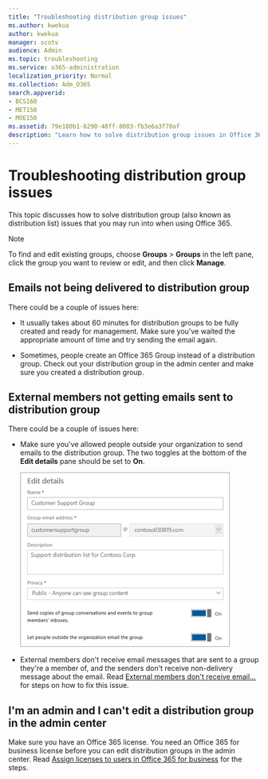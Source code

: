 ```yaml
---
title: "Troubleshooting distribution group issues"
ms.author: kwekua
author: kwekua
manager: scotv
audience: Admin
ms.topic: troubleshooting
ms.service: o365-administration
localization_priority: Normal
ms.collection: Adm_O365
search.appverid:
- BCS160
- MET150
- MOE150
ms.assetid: 79e180b1-6290-48ff-8003-fb3e6a3f70af
description: "Learn how to solve distribution group issues in Office 365 like emails not being delivered to the group, or external members not getting emails."
---
```


# Troubleshooting distribution group issues

This topic discusses how to solve distribution group (also known as distribution list) issues that you may run into when using Office 365.

> [!NOTE]
> To find and edit existing groups, choose **Groups** \> **Groups** in the left pane, click the group you want to review or edit, and then click **Manage**.
  
## Emails not being delivered to distribution group

There could be a couple of issues here:
  
- It usually takes about 60 minutes for distribution groups to be fully created and ready for management. Make sure you've waited the appropriate amount of time and try sending the email again.
    
- Sometimes, people create an Office 365 Group instead of a distribution group. Check out your distribution group in the admin center and make sure you created a distribution group.
    
## External members not getting emails sent to distribution group

There could be a couple of issues here:
  
- Make sure you've allowed people outside your organization to send emails to the distribution group. The two toggles at the bottom of the **Edit details** pane should be set to **On**.
    
    ![Allow external members to send to a group](../media/edit-distribution-group.png) 
  
- External members don't receive email messages that are sent to a group they're a member of, and the senders don't receive non-delivery message about the email. Read [External members don't receive email...](https://go.microsoft.com/fwlink/?LinkID=855988) for steps on how to fix this issue. 
    
## I'm an admin and I can't edit a distribution group in the admin center

Make sure you have an Office 365 license. You need an Office 365 for business license before you can edit distribution groups in the admin center. Read [Assign licenses to users in Office 365 for business](../subscriptions-and-billing/assign-licenses-to-users.md) for the steps. 
    

